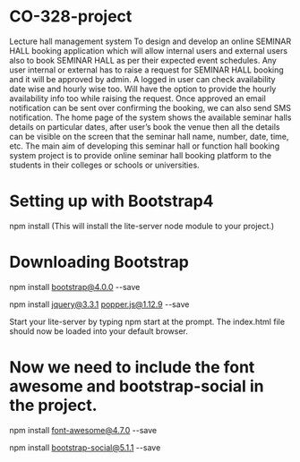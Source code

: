 # CO-328-project
Lecture hall management system
To design and develop an online SEMINAR HALL booking application which will allow internal users and external users also to book SEMINAR HALL as per their expected event schedules. Any user internal or external has to raise a request for SEMINAR HALL booking and it will be approved by admin. A logged in user can check availability date wise and hourly wise too. Will have the option to provide the hourly availability info too while raising the request.
 Once approved an email notification can be sent over confirming the booking, we can also send SMS notification. The home page of the system shows the available seminar halls details on particular dates, after user’s book the venue then all the details can be visible on the screen that the seminar hall name, number, date, time, etc. 
The main aim of developing this seminar hall or function hall booking system project is to provide online seminar hall booking platform to the students in their colleges or schools or universities. 

# Setting up with Bootstrap4

npm install (This will install the lite-server node module to your project.)

# Downloading Bootstrap

npm install bootstrap@4.0.0 --save

npm install jquery@3.3.1 popper.js@1.12.9 --save

Start your lite-server by typing npm start at the prompt. The index.html file should now be loaded into your default browser.

# Now we need to include the font awesome and bootstrap-social in the project. 

npm install font-awesome@4.7.0 --save

npm install bootstrap-social@5.1.1 --save




